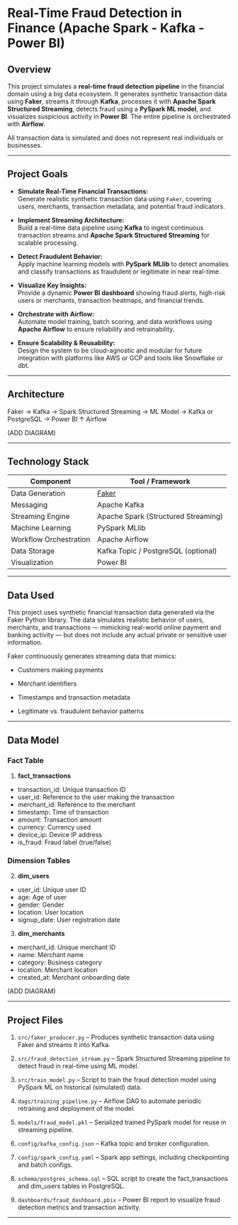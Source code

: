 # Real-Time Fraud Detection in Finance (Apache Spark - Kafka - Power BI)

## Overview

This project simulates a **real-time fraud detection pipeline** in the financial domain using a big data ecosystem. It generates synthetic transaction data using **Faker**, streams it through **Kafka**, processes it with **Apache Spark Structured Streaming**, detects fraud using a **PySpark ML model**, and visualizes suspicious activity in **Power BI**. The entire pipeline is orchestrated with **Airflow**.

All transaction data is simulated and does not represent real individuals or businesses.

---

## Project Goals
- **Simulate Real-Time Financial Transactions:**  
  Generate realistic synthetic transaction data using `Faker`, covering users, merchants, transaction metadata, and potential fraud indicators.

- **Implement Streaming Architecture:**  
  Build a real-time data pipeline using **Kafka** to ingest continuous transaction streams and **Apache Spark Structured Streaming** for scalable processing.

- **Detect Fraudulent Behavior:**  
  Apply machine learning models with **PySpark MLlib** to detect anomalies and classify transactions as fraudulent or legitimate in near real-time.

- **Visualize Key Insights:**  
  Provide a dynamic **Power BI dashboard** showing fraud alerts, high-risk users or merchants, transaction heatmaps, and financial trends.

- **Orchestrate with Airflow:**  
  Automate model training, batch scoring, and data workflows using **Apache Airflow** to ensure reliability and retrainability.

- **Ensure Scalability & Reusability:**  
  Design the system to be cloud-agnostic and modular for future integration with platforms like AWS or GCP and tools like Snowflake or dbt.

---

## Architecture

Faker → Kafka → Spark Structured Streaming → ML Model → Kafka or PostgreSQL → Power BI ↑ Airflow

(ADD DIAGRAM)

---

## Technology Stack

| Component         | Tool / Framework           |
|------------------|----------------------------|
| Data Generation   | [Faker](https://faker.readthedocs.io/)       |
| Messaging         | Apache Kafka               |
| Streaming Engine  | Apache Spark (Structured Streaming) |
| Machine Learning  | PySpark MLlib              |
| Workflow Orchestration | Apache Airflow         |
| Data Storage      | Kafka Topic / PostgreSQL (optional) |
| Visualization     | Power BI                   |

---

## Data Used

This project uses synthetic financial transaction data generated via the Faker Python library. The data simulates realistic behavior of users, merchants, and transactions — mimicking real-world online payment and banking activity — but does not include any actual private or sensitive user information.

Faker continuously generates streaming data that mimics:

- Customers making payments

- Merchant identifiers

- Timestamps and transaction metadata

- Legitimate vs. fraudulent behavior patterns

---

## Data Model
### **Fact Table**
1. **fact_transactions**
- transaction_id: Unique transaction ID
- user_id: Reference to the user making the transaction
- merchant_id: Reference to the merchant
- timestamp: Time of transaction
- amount: Transaction amount
- currency: Currency used
- device_ip: Device IP address
- is_fraud: Fraud label (true/false)

### **Dimension Tables**
2. **dim_users**
- user_id: Unique user ID
- age: Age of user
- gender: Gender
- location: User location
- signup_date: User registration date

3. **dim_merchants**
- merchant_id: Unique merchant ID
- name: Merchant name
- category: Business category
- location: Merchant location
- created_at: Merchant onboarding date

(ADD DIAGRAM)

---

## Project Files

1. `src/faker_producer.py` – Produces synthetic transaction data using Faker and streams it into Kafka.

2. `src/fraud_detection_stream.py` – Spark Structured Streaming pipeline to detect fraud in real-time using ML model.

3. `src/train_model.py` – Script to train the fraud detection model using PySpark ML on historical (simulated) data.

4. `dags/training_pipeline.py` – Airflow DAG to automate periodic retraining and deployment of the model.

5. `models/fraud_model.pkl` – Serialized trained PySpark model for reuse in streaming pipeline.

6. `config/kafka_config.json` – Kafka topic and broker configuration.

7. `config/spark_config.yaml` – Spark app settings, including checkpointing and batch configs.

8. `schema/postgres_schema.sql` – SQL script to create the fact_transactions and dim_users tables in PostgreSQL.

9. `dashboards/fraud_dashboard.pbix` – Power BI report to visualize fraud detection metrics and transaction activity.

------------------------------------






